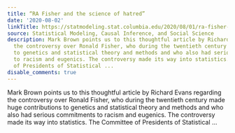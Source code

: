 ```yaml
---
title: “RA Fisher and the science of hatred”
date: '2020-08-02'
linkTitle: https://statmodeling.stat.columbia.edu/2020/08/01/ra-fisher-and-the-science-of-hatred/
source: Statistical Modeling, Causal Inference, and Social Science
description: Mark Brown points us to this thoughtful article by Richard Evans regarding
  the controversy over Ronald Fisher, who during the twentieth century made huge contributions
  to genetics and statistical theory and methods and who also had serious commitments
  to racism and eugenics. The controversy made its way into statistics. The Committee
  of Presidents of Statistical ...
disable_comments: true
---
```

Mark Brown points us to this thoughtful article by Richard Evans regarding the controversy over Ronald Fisher, who during the twentieth century made huge contributions to genetics and statistical theory and methods and who also had serious commitments to racism and eugenics. The controversy made its way into statistics. The Committee of Presidents of Statistical ...
